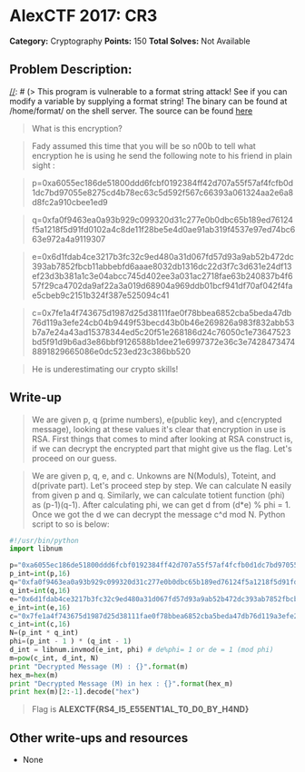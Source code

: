 # AlexCTF 2017: CR3

**Category:** Cryptography
**Points:** 150
**Total Solves:** Not Available
## Problem Description: 
[//]: # (> This program is vulnerable to a format string attack! See if you can modify a variable by supplying a format string! The binary can be found at /home/format/ on the shell server. The source can be found [here](format.c\).)
> What is this encryption?

> Fady assumed this time that you will be so n00b to tell what encryption he is using
he send the following note to his friend in plain sight :

> p=0xa6055ec186de51800ddd6fcbf0192384ff42d707a55f57af4fcfb0d1dc7bd97055e8275cd4b78ec63c5d592f567c66393a061324aa2e6a8d8fc2a910cbee1ed9

> q=0xfa0f9463ea0a93b929c099320d31c277e0b0dbc65b189ed76124f5a1218f5d91fd0102a4c8de11f28be5e4d0ae91ab319f4537e97ed74bc663e972a4a9119307

> e=0x6d1fdab4ce3217b3fc32c9ed480a31d067fd57d93a9ab52b472dc393ab7852fbcb11abbebfd6aaae8032db1316dc22d3f7c3d631e24df13ef23d3b381a1c3e04abcc745d402ee3a031ac2718fae63b240837b4f657f29ca4702da9af22a3a019d68904a969ddb01bcf941df70af042f4fae5cbeb9c2151b324f387e525094c41

> c=0x7fe1a4f743675d1987d25d38111fae0f78bbea6852cba5beda47db76d119a3efe24cb04b9449f53becd43b0b46e269826a983f832abb53b7a7e24a43ad15378344ed5c20f51e268186d24c76050c1e73647523bd5f91d9b6ad3e86bbf9126588b1dee21e6997372e36c3e74284734748891829665086e0dc523ed23c386bb520

> He is underestimating our crypto skills!

## Write-up
[//]: # (> Your write up goes here.)
> We are given p, q (prime numbers), e(public key), and c(encrypted message), looking at these values it's clear that encryption in use is RSA. First things that comes to mind after looking at RSA construct is, if we can decrypt the encrypted part that might give us the flag. Let's proceed on our guess.

> We are given p, q, e, and c. Unkowns are N(Moduls), Toteint, and d(private part). Let's proceed step by step. We can calculate N easily from given p and q. Similarly, we can calculate totient function (phi) as (p-1)(q-1). After calculating phi, we can get d from (d\*e) % phi = 1. Once we got the d we can decrypt the message c^d mod N. Python script to so is below:

```python
#!/usr/bin/python
import libnum

p="0xa6055ec186de51800ddd6fcbf0192384ff42d707a55f57af4fcfb0d1dc7bd97055e8275cd4b78ec63c5d592f567c66393a061324aa2e6a8d8fc2a910cbee1ed9"
p_int=int(p,16)
q="0xfa0f9463ea0a93b929c099320d31c277e0b0dbc65b189ed76124f5a1218f5d91fd0102a4c8de11f28be5e4d0ae91ab319f4537e97ed74bc663e972a4a9119307"
q_int=int(q,16)
e="0x6d1fdab4ce3217b3fc32c9ed480a31d067fd57d93a9ab52b472dc393ab7852fbcb11abbebfd6aaae8032db1316dc22d3f7c3d631e24df13ef23d3b381a1c3e04abcc745d402ee3a031ac2718fae63b240837b4f657f29ca4702da9af22a3a019d68904a969ddb01bcf941df70af042f4fae5cbeb9c2151b324f387e525094c41"
e_int=int(e,16)
c="0x7fe1a4f743675d1987d25d38111fae0f78bbea6852cba5beda47db76d119a3efe24cb04b9449f53becd43b0b46e269826a983f832abb53b7a7e24a43ad15378344ed5c20f51e268186d24c76050c1e73647523bd5f91d9b6ad3e86bbf9126588b1dee21e6997372e36c3e74284734748891829665086e0dc523ed23c386bb520"
c_int=int(c,16)
N=(p_int * q_int)
phi=(p_int - 1 ) * (q_int - 1)
d_int = libnum.invmod(e_int, phi) # de%phi= 1 or de = 1 (mod phi)
m=pow(c_int, d_int, N)
print "Decrypted Message (M) : {}".format(m)
hex_m=hex(m)
print "Decrypted Message (M) in hex : {}".format(hex_m)
print hex(m)[2:-1].decode("hex")
```

> Flag is **ALEXCTF{RS4_I5_E55ENT1AL_T0_D0_BY_H4ND}**

## Other write-ups and resources

* None

